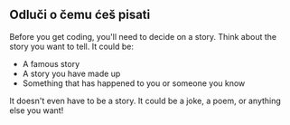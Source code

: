 ## Odluči o čemu ćeš pisati

Before you get coding, you'll need to decide on a story. Think about the story you want to tell. It could be:

+ A famous story
+ A story you have made up
+ Something that has happened to you or someone you know

It doesn't even have to be a story. It could be a joke, a poem, or anything else you want!